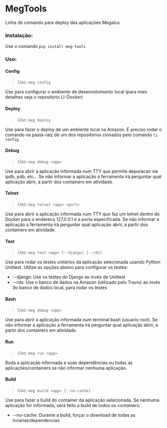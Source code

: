 # MegTools
Linha de comando para deploy das aplicações Megalus

### Instalação:
Use o comando `pip install meg-tools`

### Uso:

#### Config
> Uso: `meg config`

Use para configurar o ambiente de desenvolvimento local (para mais detalhes veja o repositório LI-Docker)

#### Deploy
> Uso: `meg deploy`

Use para fazer o deploy de um ambiente local na Amazon. É preciso rodar o comando na pasta-raiz de um dos repositorios clonados pelo comando `li config`

#### Debug
> Uso: `meg debug <app>`

Use para abrir a aplicação informada num TTY que permite depuracao via ipdb, pdb, etc... Se não informar a aplicação a ferramenta irá perguntar qual aplicação abrir, a partir dos containers em atividade.

#### Telnet
> Uso: `meg telnet <app> <port>`

Use para abrir a aplicação informada num TTY que faz um telnet dentro do Docker para o endereco 127.0.0.1 e a porta especificada. Se não informar a aplicação a ferramenta irá perguntar qual aplicação abrir, a partir dos containers em atividade.

#### Test
> Uso: `meg test <app> [--django] [--rds]`

Use para rodar os testes unitários da aplicação selecionada usando Python Unittest. Utilize as opções abaixo para configurar os testes:

* --django: Use os testes do Django ao invés de Unittest
* --rds: Use o banco de dados na Amazon (utilizado pelo Travis) ao invés do banco de dados local, para rodar os testes

#### Bash
> Uso: `meg debug <app>`

Use para abrir a aplicação informada num terminal bash (usuario root). Se não informar a aplicação a ferramenta irá perguntar qual aplicação abrir, a partir dos containers em atividade.

#### Run
> Uso: `meg run <app>`

Roda a aplicação informada e suas dependências ou todas as aplicações/containers se não informar nenhuma aplicação.

#### Build
> Uso: `meg build <app> [--no-cache]`

Use para fazer a build do container da aplicação selecionada. Se nenhuma aplicação for informada, será feito a build de todos os containers:

* --no-cache: Durante a build, forçar o download de todas as livrarias/dependencias

